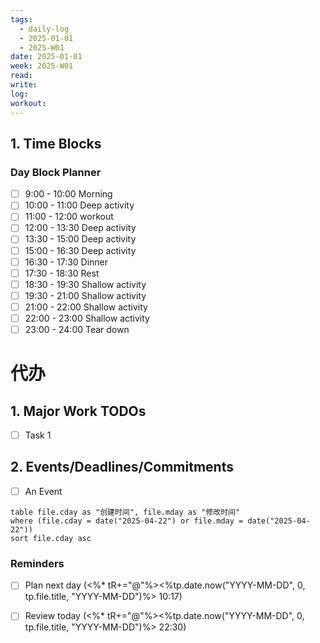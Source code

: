```yaml
---
tags:
  - daily-log
  - 2025-01-01
  - 2025-W01
date: 2025-01-01
week: 2025-W01
read: 
write: 
log: 
workout: 
---
```


## 1. Time Blocks
### Day Block Planner
- [ ] 9:00 - 10:00 Morning
- [ ] 10:00 - 11:00 Deep activity
- [ ] 11:00 - 12:00 workout
- [ ] 12:00 - 13:30 Deep activity
- [ ] 13:30 - 15:00 Deep activity
- [ ] 15:00 - 16:30 Deep activity
- [ ] 16:30 - 17:30 Dinner
- [ ] 17:30 - 18:30 Rest
- [ ] 18:30 - 19:30 Shallow activity
- [ ] 19:30 - 21:00 Shallow activity
- [ ] 21:00 - 22:00 Shallow activity
- [ ] 22:00 - 23:00 Shallow activity
- [ ] 23:00 - 24:00 Tear down
# 代办

## 1. Major Work TODOs
- [ ] Task 1

## 2. Events/Deadlines/Commitments
- [ ] An Event


```dataview
table file.cday as "创建时间", file.mday as "修改时间"
where (file.cday = date("2025-04-22") or file.mday = date("2025-04-22"))
sort file.cday asc
```




### Reminders
- [ ] Plan next day (<%* tR+="@"%><%tp.date.now("YYYY-MM-DD", 0, tp.file.title, "YYYY-MM-DD")%> 10:17)
- [ ] Review today (<%* tR+="@"%><%tp.date.now("YYYY-MM-DD", 0, tp.file.title, "YYYY-MM-DD")%> 22:30)




